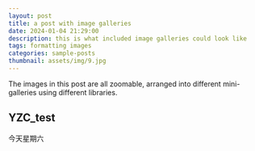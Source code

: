 ```yaml
---
layout: post
title: a post with image galleries
date: 2024-01-04 21:29:00
description: this is what included image galleries could look like
tags: formatting images
categories: sample-posts
thumbnail: assets/img/9.jpg
---
```


The images in this post are all zoomable, arranged into different mini-galleries using different libraries.
## YZC_test

今天星期六